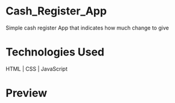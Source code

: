 # Cash_Register_App
Simple cash register App that indicates how much change to give

# Technologies Used
HTML | CSS | JavaScript

# Preview
